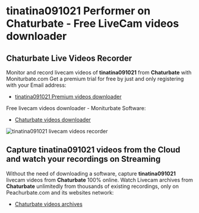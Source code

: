 # tinatina091021 Performer on Chaturbate - Free LiveCam videos downloader

## Chaturbate Live Videos Recorder

Monitor and record livecam videos of **tinatina091021** from **Chaturbate** with Moniturbate.com
Get a premium trial for free by just and only registering with your Email address:
* [tinatina091021 Premium videos downloader](https://moniturbate.com/request-demo-licence-key.html)

Free livecam videos downloader - Moniturbate Software:
* [Chaturbate videos downloader](https://moniturbate.com/moniturbate-download-software.html)

![tinatina091021 livecam videos recorder](https://peachurnet.com/templates/moniturbate-software.png)


## Capture tinatina091021 videos from the Cloud and watch your recordings on Streaming

Without the need of downloading a software, capture **tinatina091021** livecam videos from **Chaturbate** 100% online.
Watch Livecam archives from **Chaturbate** unlimitedly from thousands of existing recordings, only on Peachurbate.com and its websites network:
* [Chaturbate videos archives](https://peachurnet.com/)